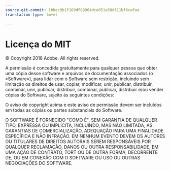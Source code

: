 ```yaml
---
source-git-commit: 1bbec9b1f109df88964dce051a58d111bf6cafaa
translation-type: tm+mt

---
```

# Licença do MIT

© Copyright 2018 Adobe. All rights reserved.

A permissão é concedida gratuitamente para qualquer pessoa que obter uma cópia
desse software e arquivos de documentação associados (o «Software»), para lidar
com o Software sem restrição, incluindo sem limitação os direitos
de usar, copiar, modificar, unir, publicar, distribuir, combinar, unir, publicar, distribuir, combinar, publicar, distribuir e/ou vender
cópias do Software, sujeito às seguintes condições:

O aviso de copyright acima e este aviso de permissão devem ser incluídos em todas
as cópias ou partes substanciais do Software.

O SOFTWARE É FORNECIDO &quot;COMO É&quot;, SEM GARANTIA DE QUALQUER TIPO, EXPRESSA OU
IMPLÍCITA, INCLUINDO, MAS NÃO LIMITADA, AS GARANTIAS DE COMERCIALIZAÇÃO,
ADEQUAÇÃO PARA UMA FINALIDADE ESPECÍFICA E NÃO INFRAÇÃO. EM NENHUM EVENTO DEVEM OS
AUTORES OU TITULARES DE DIREITOS AUTORAIS SEREM RESPONSÁVEIS POR QUALQUER RECLAMAÇÃO, DANOS OU OUTRA
RESPONSABILIDADE, EM UMA AÇÃO DE CONTRATO, TORT OU DE OUTRA FORMA, DECORRENTE DE,
OU EM CONEXÃO COM O SOFTWARE OU USO OU OUTRAS NEGOCIAÇÕES DO
SOFTWARE.
